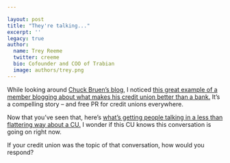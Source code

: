 ```yaml
---

layout: post
title: "They're talking..."
excerpt: ''
legacy: true
author:
  name: Trey Reeme
  twitter: creeme
  bio: Cofounder and COO of Trabian
  image: authors/trey.png
---
```


<p>While looking around <a href='http://www.cbruen.com/blog/'>Chuck Bruen&#8217;s blog</a>, I noticed <a href='http://www.etherfarm.com/synapse/archives/five_years_of_change/'>this great example of a  member blogging about what makes his credit union better than a bank.</a> It&#8217;s a compelling story &#8211; and free PR for credit unions everywhere.</p>
<p>Now that you&#8217;ve seen that, here&#8217;s <a href='http://bojack.org/mt-arc/002024.html'>what&#8217;s getting people talking in a less than flattering way about a CU.</a>   I wonder if this CU knows this conversation is going on right now.</p>
<p>If your credit union was the topic of that conversation, how would you respond?</p>